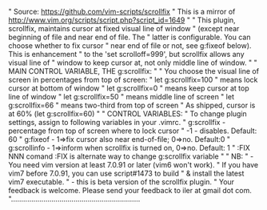 " Source: https://github.com/vim-scripts/scrollfix
"   This is a mirror of http://www.vim.org/scripts/script.php?script_id=1649
"
" This plugin, scrollfix, maintains cursor at fixed visual line of window
" (except near beginning of file and near end of file. The
" latter is configurable. You can choose whether to fix cursor
" near end of file or not, see g:fixeof below). This is enhancement
" to the 'set scrolloff=999', but scrollfix allows any visual line of
" window to keep cursor at, not only middle line of window.
"
" MAIN CONTROL VARIABLE, THE g:scrollfix:
"
" You choose the visual line of screen in percentages from top of screen:
"     let g:scrollfix=100 " means lock cursor at bottom of window
"     let g:scrollfix=0   " means keep cursor at top line of window
"     let g:scrollfix=50  " means middle line of screen
"     let g:scrollfix=66  " means two-third from top of screen
" As shipped, cursor is at 60% (let g:scrollfix=60)
"
" CONTROL VARIABLES:
" To change plugin settings, assign to following variables in your .vimrc.
" g:scrollfix - percentage from top of screen where to lock cursor
"               -1 - disables. Default: 60
" g:fixeof    - 1=>fix cursor also near end-of-file; 0=>no. Default:0
" g:scrollinfo - 1=>inform when scrollfix is turned on, 0=>no. Default: 1
" :FIX NNN         comand :FIX is alternate way to change g:scrollfix variable
"
" NB:
" - You need vim version at least 7.0.91 or later (vim6 won't work).
"   If you have vim7 before 7.0.91, you can use script#1473 to build
"   & install the latest vim7 executable.
" - this is beta version of the scrollfix plugin.
"   Your feedback is welcome. Please send your feedback to iler at gmail dot com.
"................................................................
